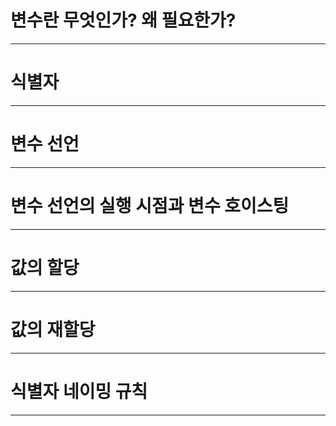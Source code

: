 # 변수란 무엇인가? 왜 필요한가?


---

# 식별자


---

# 변수 선언

---

# 변수 선언의 실행 시점과 변수 호이스팅

---

# 값의 할당

---

# 값의 재할당

---

# 식별자 네이밍 규칙

---